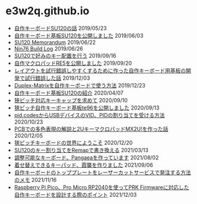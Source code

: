 # e3w2q.github.io

- [自作キーボードSU120の話](/1/) 2019/05/23
- [自作キーボード基板SU120を公開しました](/2/) 2019/06/03
- [SU120 Memorandum](/3/)  2019/06/22
- [Nin76 Build Log](/4/)  2019/06/26
- [SU120で好みのキー配置を行う](/5/)  2019/09/16
- [自作マクロパッドRE5を公開しました](/6/)  2019/09/20
- [レイアウトを試行錯誤しやすくするために作った自作キーボード用基板の開発で試行錯誤した話](/7/)  2019/12/03
- [Duplex-Matrixを自作キーボードで使う方法](/8/)  2019/12/23
- [自作キーボード基板SU120の紹介](/9/)  2020/04/07
- [狹ピッチ対応キーキャップを求めて](/10/)  2020/09/10
- [狹ピッチ自作キーボード基板te96を公開しました](/11/)  2020/09/13
- [pid.codesからUSBデバイスのVID、PIDの割り当てを受ける方法](/12/)  2020/10/23
- [PCBでの多色表現の解説と2UキーマクロパッドMX2U!を作った話](/13/)  2020/12/05
- [狭ピッチキーボードの世界にようこそ](/14/)  2020/12/20
- [SU120のキー割り当てをRemapで書き換える](/15/)  2021/03/13
- [調整可能なキーボード、Pangaeaを作っています](/16/)  2021/08/02
- [着せ替えできるキーパッド、霞襲を作りました](/17/)  2021/09/06
- [自作キーボードのトッププレートをレーザーカットサービスで発注する方法のメモ](/18/)  2021/11/16
- [Raspberry Pi Pico、Pro Micro RP2040を使ってPRK Firmwareに対応した自作キーボードを設計する際のポイント](/19/)  2021/12/03
